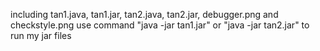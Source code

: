 including tan1.java, tan1.jar, tan2.java, tan2.jar, debugger.png and checkstyle.png
use command "java -jar tan1.jar" or "java -jar tan2.jar" to run my jar files
